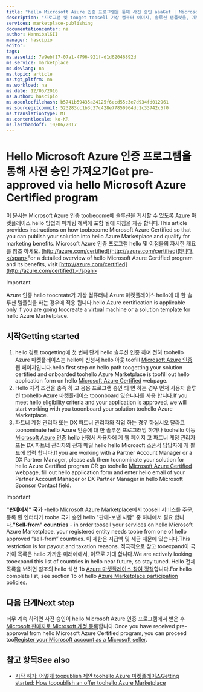 ```yaml
---
title: "hello Microsoft Azure 인증 프로그램을 통해 사전 승인 aaaGet | Microsoft Docs"
description: "프로그램 및 tooget toosell 가상 컴퓨터 이미지, 솔루션 템플릿을, 개발자 서비스 또는 데이터 서비스에서 Azure 마켓플레이스를 hello 어떻게 hello Microsoft Azure 인증 파트너에 알아봅니다"
services: marketplace-publishing
documentationcenter: na
author: HannibalSII
manager: hascipio
editor: 
tags: 
ms.assetid: 7e9ebf17-07a1-4796-921f-d1d62046892d
ms.service: marketplace
ms.devlang: na
ms.topic: article
ms.tgt_pltfrm: na
ms.workload: na
ms.date: 12/05/2016
ms.author: hascipio
ms.openlocfilehash: b5741b59435a24125f6ecd55c3e7d934fd012961
ms.sourcegitcommit: 523283cc1b3c37c428e77850964dc1c33742c5f0
ms.translationtype: MT
ms.contentlocale: ko-KR
ms.lasthandoff: 10/06/2017
---
```

# <a name="get-pre-approved-via-hello-microsoft-azure-certified-program"></a><span data-ttu-id="7b3f3-103">Hello Microsoft Azure 인증 프로그램을 통해 사전 승인 가져오기</span><span class="sxs-lookup"><span data-stu-id="7b3f3-103">Get pre-approved via hello Microsoft Azure Certified program</span></span>
<span data-ttu-id="7b3f3-104">이 문서는 Microsoft Azure 인증 toobecome에 솔루션을 게시할 수 있도록 Azure 마켓플레이스 hello 방법과 마케팅 혜택에 포함 될에 지침을 제공 합니다.</span><span class="sxs-lookup"><span data-stu-id="7b3f3-104">This article provides instructions on how toobecome Microsoft Azure Certified so that you can publish your solution into hello Azure Marketplace and qualify for marketing benefits.</span></span> <span data-ttu-id="7b3f3-105">Microsoft Azure 인증 프로그램 hello 및 이점을의 자세한 개요를 참조 하세요. [http://azure.com/certified](http://azure.com/certified)합니다.</span><span class="sxs-lookup"><span data-stu-id="7b3f3-105">For a detailed overview of hello Microsoft Azure Certified program and its benefits, visit [http://azure.com/certified](http://azure.com/certified).</span></span>

> [!IMPORTANT]
> <span data-ttu-id="7b3f3-106">Azure 인증 hello toocreate가 가상 컴퓨터나 Azure 마켓플레이스 hello에 대 한 솔루션 템플릿을 하는 경우에 적용 됩니다.</span><span class="sxs-lookup"><span data-stu-id="7b3f3-106">hello Azure certification is applicable only if you are going toocreate a virtual machine or a solution template for hello Azure Marketplace.</span></span>

## <a name="getting-started"></a><span data-ttu-id="7b3f3-107">시작</span><span class="sxs-lookup"><span data-stu-id="7b3f3-107">Getting started</span></span>
1. <span data-ttu-id="7b3f3-108">hello 경로 toogetting에 첫 번째 단계 hello 솔루션 인증 하며 전혀 toohello Azure 마켓플레이스는 hello에 신청서 hello 아웃 toofill [Microsoft Azure 인증](https://createopportunity.azurewebsites.net) 웹 페이지입니다.</span><span class="sxs-lookup"><span data-stu-id="7b3f3-108">hello first step on hello path toogetting your solution certified and onboarded toohello Azure Marketplace is toofill out hello application form on hello [Microsoft Azure Certified](https://createopportunity.azurewebsites.net) webpage.</span></span>
2. <span data-ttu-id="7b3f3-109">Hello 자격 조건을 충족 하 고 응용 프로그램 승인 되 면 하는 경우 먼저 사용자 솔루션 toohello Azure 마켓플레이스 tooonboard 있습니다를 사용 합니다.</span><span class="sxs-lookup"><span data-stu-id="7b3f3-109">If you meet hello eligibility criteria and your application is approved, we will start working with you tooonboard your solution toohello Azure Marketplace.</span></span>
3. <span data-ttu-id="7b3f3-110">파트너 계정 관리자 또는 DX 파트너 관리자와 작업 하는 경우 하십시오 달라고 toonominate hello Azure 인증에 대 한 솔루션 프로그래밍 하거나 toohello 이동 [Microsoft Azure 인증](http://createopportunity.azurewebsites.net) hello 신청서 사용자에 게 웹 페이지 고 파트너 계정 관리자 또는 DX 파트너 관리자의 전자 메일 hello hello Microsoft 스폰서 담당자에 게 필드에 입력 합니다.</span><span class="sxs-lookup"><span data-stu-id="7b3f3-110">If you are working with a Partner Account Manager or a DX Partner Manager, please ask them toonominate your solution for hello Azure Certified program OR go toohello [Microsoft Azure Certified](http://createopportunity.azurewebsites.net) webpage, fill out hello application form and enter hello email of your Partner Account Manager or DX Partner Manager in hello Microsoft Sponsor Contact field.</span></span>

> [!IMPORTANT]
> <span data-ttu-id="7b3f3-111">**"판매에서" 국가** -hello Microsoft Azure Marketplace에서 toosell 서비스를 주문, 등록 된 엔터티가 toobe 국가 승인 hello "판매-보낸 사람" 중 하나에서 필요 합니다.</span><span class="sxs-lookup"><span data-stu-id="7b3f3-111">**"Sell-from" countries** - in order toosell your services on hello Microsoft Azure Marketplace, your registered entity needs toobe from one of hello approved “sell-from” countries.</span></span> <span data-ttu-id="7b3f3-112">이 제한은 지급액 및 세금 때문에 있습니다.</span><span class="sxs-lookup"><span data-stu-id="7b3f3-112">This restriction is for payout and taxation reasons.</span></span> <span data-ttu-id="7b3f3-113">적극적으로 찾고 tooexpand이 국가이 목록은 hello 가까운 미래에에서, 이므로 기대 합니다.</span><span class="sxs-lookup"><span data-stu-id="7b3f3-113">We are actively looking tooexpand this list of countries in hello near future, so stay tuned.</span></span> <span data-ttu-id="7b3f3-114">Hello 전체 목록을 보려면 참조의 hello 섹션 1b [Azure 마켓플레이스 참여 정책](http://go.microsoft.com/fwlink/?LinkID=526833)합니다.</span><span class="sxs-lookup"><span data-stu-id="7b3f3-114">For hello complete list, see section 1b of hello [Azure Marketplace participation policies](http://go.microsoft.com/fwlink/?LinkID=526833).</span></span>


## <a name="next-step"></a><span data-ttu-id="7b3f3-115">다음 단계</span><span class="sxs-lookup"><span data-stu-id="7b3f3-115">Next step</span></span>
<span data-ttu-id="7b3f3-116">너무 계속 하려면 사전 승인이 hello Microsoft Azure 인증 프로그램에서 받은 후[Microsoft 판매자로 Microsoft 계정 등록](marketplace-publishing-accounts-creation-registration.md)합니다.</span><span class="sxs-lookup"><span data-stu-id="7b3f3-116">Once you have received pre-approval from hello Microsoft Azure Certified program, you can proceed too[Register your Microsoft account as a Microsoft seller](marketplace-publishing-accounts-creation-registration.md).</span></span>

## <a name="see-also"></a><span data-ttu-id="7b3f3-117">참고 항목</span><span class="sxs-lookup"><span data-stu-id="7b3f3-117">See also</span></span>
* [<span data-ttu-id="7b3f3-118">시작 하기: 어떻게 toopublish 제안 toohello Azure 마켓플레이스</span><span class="sxs-lookup"><span data-stu-id="7b3f3-118">Getting started: How toopublish an offer toohello Azure Marketplace</span></span>](marketplace-publishing-getting-started.md)
